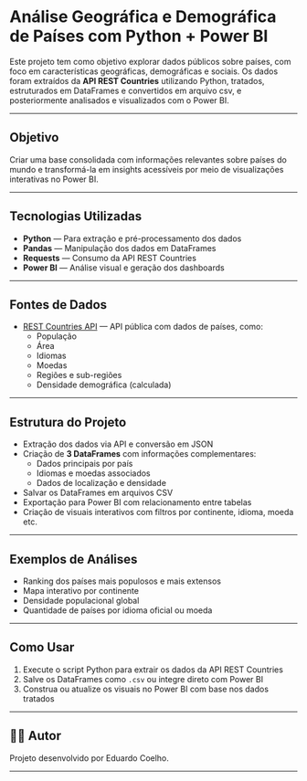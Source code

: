# Análise Geográfica e Demográfica de Países com Python + Power BI

Este projeto tem como objetivo explorar dados públicos sobre países, com foco em características geográficas, demográficas e sociais.
Os dados foram extraídos da **API REST Countries** utilizando Python, tratados, estruturados em DataFrames e convertidos em arquivo csv, e posteriormente analisados e visualizados com o Power BI.

---

## Objetivo

Criar uma base consolidada com informações relevantes sobre países do mundo e transformá-la em insights acessíveis por meio de visualizações interativas no Power BI.

---

## Tecnologias Utilizadas

- **Python** — Para extração e pré-processamento dos dados
- **Pandas** — Manipulação dos dados em DataFrames
- **Requests** — Consumo da API REST Countries
- **Power BI** — Análise visual e geração dos dashboards

---

## Fontes de Dados

- [REST Countries API](https://restcountries.com/) — API pública com dados de países, como:
  - População
  - Área
  - Idiomas
  - Moedas
  - Regiões e sub-regiões
  - Densidade demográfica (calculada)

---

## Estrutura do Projeto

- Extração dos dados via API e conversão em JSON
- Criação de **3 DataFrames** com informações complementares:
  - Dados principais por país
  - Idiomas e moedas associados
  - Dados de localização e densidade
- Salvar os DataFrames em arquivos CSV
- Exportação para Power BI com relacionamento entre tabelas
- Criação de visuais interativos com filtros por continente, idioma, moeda etc.

---

## Exemplos de Análises

- Ranking dos países mais populosos e mais extensos
- Mapa interativo por continente
- Densidade populacional global
- Quantidade de países por idioma oficial ou moeda

---

## Como Usar

1. Execute o script Python para extrair os dados da API REST Countries
2. Salve os DataFrames como `.csv` ou integre direto com Power BI
3. Construa ou atualize os visuais no Power BI com base nos dados tratados

---

## 👨‍💻 Autor

Projeto desenvolvido por Eduardo Coelho.

---
